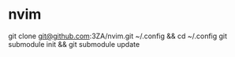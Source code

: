 # nvim

git clone git@github.com:3ZA/nvim.git ~/.config && cd ~/.config
git submodule init && git submodule update
